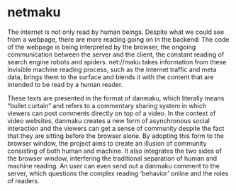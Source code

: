 # netmaku
The internet is not only read by human beings. Despite what we could see from a webpage, there are more reading going on in the backend: The code of the webpage is being interpreted by the browser, the ongoing communication between the server and the client, the constant reading of search engine robots and spiders. net://maku takes information from these invisible machine reading process, such as the internet traffic and meta data, brings them to the surface and blends it with the content that are intended to be read by a human reader. 

These texts are presented in the format of danmaku, which literally means “bullet curtain” and refers to a commentary sharing system in which viewers can post comments directly on top of a video. In the context of video websites, danmaku creates a new form of asynchronous social interaction and the viewers can get a sense of community despite the fact that they are sitting before the browser alone. By adopting this form to the browser window, the project aims to create an illusion of community consisting of both human and machine. It also integrates the two sides of the browser window, interfering the traditional separation of human and machine reading. An user can even send out a danmaku comment to the server, which questions the complex reading ‘behavior’ online and the roles of readers.
